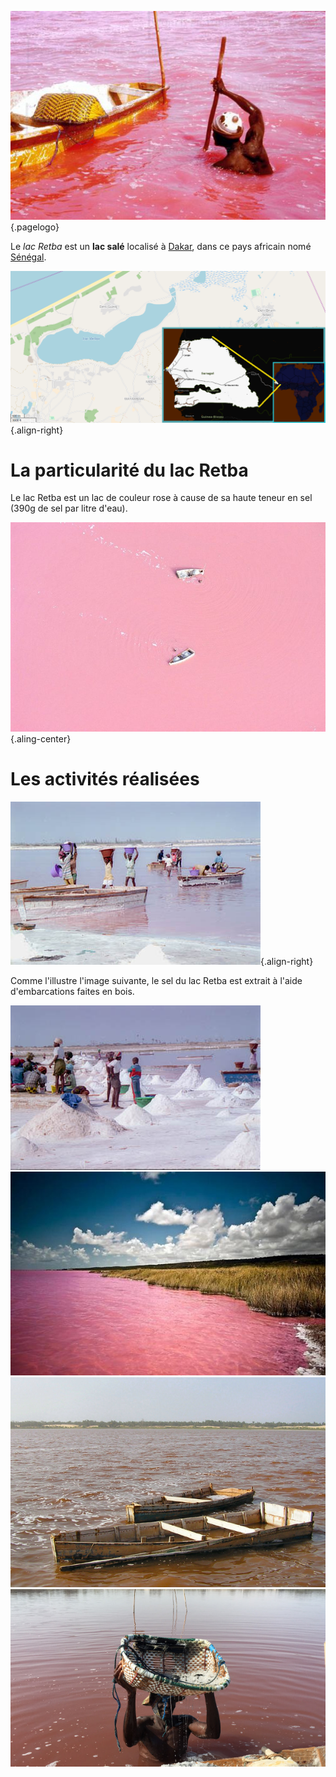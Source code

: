 <!-- TITLE: Retba -->
<!-- SUBTITLE: Présentation du lac Retba -->

![Pink Lake 02](/uploads/lake/pink-lake-02.jpg "Le lac Retba et une embarcation utilisée pour récupérer le sel du lac"){.pagelogo}

Le *lac Retba* est un **lac salé** localisé à [Dakar](), dans ce pays africain nomé [Sénégal]().

![Lacretba](/uploads/lake/lacretba.png "Géolocalisation du lac Retba"){.align-right}

# La particularité du lac Retba
Le lac Retba est un lac de couleur rose à cause de sa haute teneur en sel (390g de sel par litre d'eau).

![1 D 24 Ab 158 E 2 Db 7 Ac 1 F 94 Fa 48 E 25 Cb 009 Red Pigment Lac Retba](/uploads/lake/1-d-24-ab-158-e-2-db-7-ac-1-f-94-fa-48-e-25-cb-009-red-pigment-lac-retba.jpg "1 D 24 Ab 158 E 2 Db 7 Ac 1 F 94 Fa 48 E 25 Cb 009 Red Pigment Lac Retba"){.aling-center}

# Les activités réalisées
![Lac Retba Dakar Senegal](/uploads/lake/lac-retba-dakar-senegal.jpg "Lac Retba Dakar Senegal"){.align-right}

Comme l'illustre l'image suivante, le sel du lac Retba est extrait à l'aide d'embarcations faites en bois.

![Sel Extrait Du Lac Retba](/uploads/lake/sel-extrait-du-lac-retba.jpg "Sel Extrait Du Lac Retba")
![Pink Lake Retba](/uploads/lake/pink-lake-retba.jpg "Pink Lake Retba")
![Lac Retba Barque Pour Embarcation Du Sel](/uploads/lake/lac-retba-barque-pour-embarcation-du-sel.jpg "Lac Retba Barque Pour Embarcation Du Sel")
![Lac Retba Worker Digging Salt](/uploads/lake/lac-retba-worker-digging-salt.jpg "Lac Retba Worker Digging Salt")